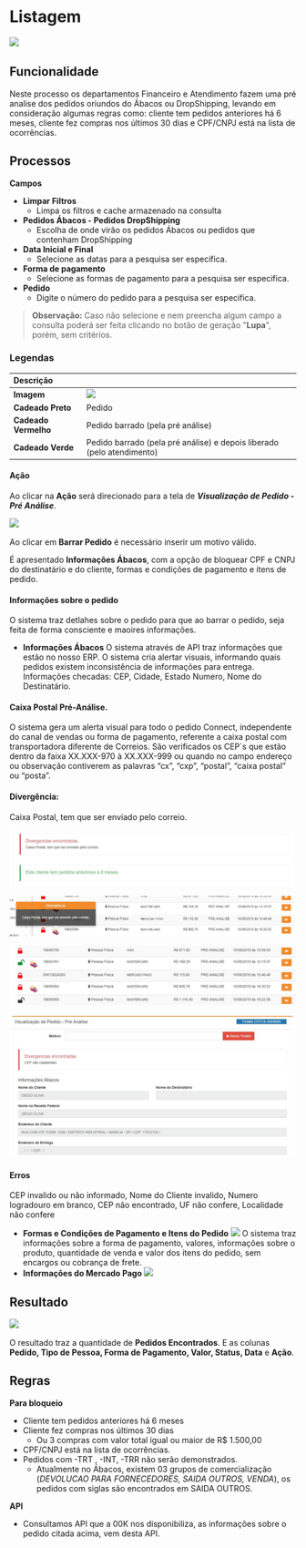 # Listagem

![](http://developers.connectparts.com.br/imagens/img01.png)

## Funcionalidade

Neste processo os departamentos Financeiro e Atendimento fazem uma pré analise dos pedidos oriundos do Ábacos ou DropShipping, levando em consideração algumas regras como: cliente tem pedidos anteriores há 6 meses, cliente fez compras nos últimos 30 dias e CPF/CNPJ está na lista de ocorrências.

## Processos

**Campos**

* **Limpar Filtros**
  * Limpa os filtros e cache armazenado na consulta
* **Pedidos Ábacos - Pedidos DropShipping**
  * Escolha de onde virão os pedidos Ábacos ou pedidos que contenham DropShipping
* **Data Inicial e Final**
  * Selecione as datas para a pesquisa ser especifica.
* **Forma de pagamento**
  * Selecione as formas de pagamento para a pesquisa ser especifica.
* **Pedido**
  * Digite o número do pedido para a pesquisa ser especifica.

> **Observação:** Caso não selecione e nem preencha algum campo a consulta poderá ser feita clicando no botão de geração "**Lupa**", porém, sem critérios.

### Legendas

| Descrição |  |
| :--- | :--- |
| **Imagem** | ![](http://developers.connectparts.com.br/imagens/preAnalise02.png) |
| **Cadeado Preto** | Pedido |
| **Cadeado Vermelho** | Pedido barrado \(pela pré análise\) |
| **Cadeado Verde** | Pedido barrado \(pela pré análise\) e depois liberado \(pelo atendimento\) |

#### Ação

Ao clicar na **Ação** será direcionado para a tela de _**Visualização de Pedido - Pré Análise**_.

![](http://developers.connectparts.com.br/imagens/preAnalise04.png)

Ao clicar em **Barrar Pedido** é necessário inserir um motivo válido.

É apresentado **Informações Ábacos**, com a opção de bloquear CPF e CNPJ do destinatário e do cliente, formas e condições de pagamento e itens de pedido.

#### Informações sobre o pedido

O sistema traz detlahes sobre o pedido para que ao barrar o pedido, seja feita de forma consciente e maoires informações.

* **Informações Ábacos**   O sistema através de API traz informações que estão no nosso ERP. O sistema cria alertar visuais, informando quais pedidos existem inconsistência de informações para entrega. Informações checadas: CEP, Cidade, Estado Numero, Nome do Destinatário.

#### Caixa Postal Pré-Análise.

O sistema gera um alerta visual para todo o pedido Connect, independente do canal de vendas ou forma de pagamento, referente a caixa postal com transportadora diferente de Correios. São verificados os CEP´s que estão dentro da faixa XX.XXX-970 à XX.XXX-999 ou quando no campo endereço ou observação contiverem as palavras “cx”, “cxp”, “postal”, “caixa postal” ou “posta”.

#### Divergência:

Caixa Postal, tem que ser enviado pelo correio.

![](../.gitbook/assets/imagem_3.jpeg)

![](../.gitbook/assets/imagem_2.jpeg)

![](../.gitbook/assets/imagem_1.jpeg)

![](../.gitbook/assets/whatsapp-image-2018-07-23-at-16.53.20.jpeg)

#### Erros

CEP invalido ou não informado, Nome do Cliente invalido, Numero logradouro em branco, CEP não encontrado, UF não confere, Localidade não confere

* **Formas e Condições de Pagamento e Itens do Pedido** ![](http://developers.connectparts.com.br/imagens/preAnaliseImg002.png) O sistema traz informações sobre a forma de pagamento, valores, informações sobre o produto, quantidade de venda e valor dos itens do pedido, sem encargos ou cobrança de frete.
* **Informações do Mercado Pago** ![](http://developers.connectparts.com.br/imagens/preAnaliseImg003.png)

## Resultado

![](http://developers.connectparts.com.br/imagens/financeiroPreAnaliseListagem01.png)

O resultado traz a quantidade de **Pedidos Encontrados**. E as colunas **Pedido, Tipo de Pessoa, Forma de Pagamento, Valor, Status, Data** e **Ação**.

## Regras

**Para bloqueio**

* Cliente tem pedidos anteriores há 6 meses
* Cliente fez compras nos últimos 30 dias
  * Ou 3 compras com valor total igual ou maior de R$ 1.500,00
* CPF/CNPJ está na lista de ocorrências.
* Pedidos com -TRT , -INT, -TRR não serão demonstrados.
  * Atualmente no Ábacos, existem 03 grupos de comercialização \(_DEVOLUCAO PARA FORNECEDORES, SAIDA OUTROS, VENDA_\), os pedidos com siglas são encontrados em SAIDA OUTROS.

**API**

* Consultamos API que a 00K nos disponibiliza, as informações sobre o pedido citada acima, vem desta API. 

